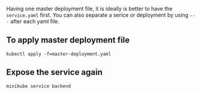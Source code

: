 Having one master deployment file, it is ideally is better to have the `service.yaml` first. You can also separate a serice or deployment by using `---` after each yaml file.

## To apply master deployment file

`kubectl apply -f=master-deployment.yaml`

## Expose the service again

`minikube service backend`

